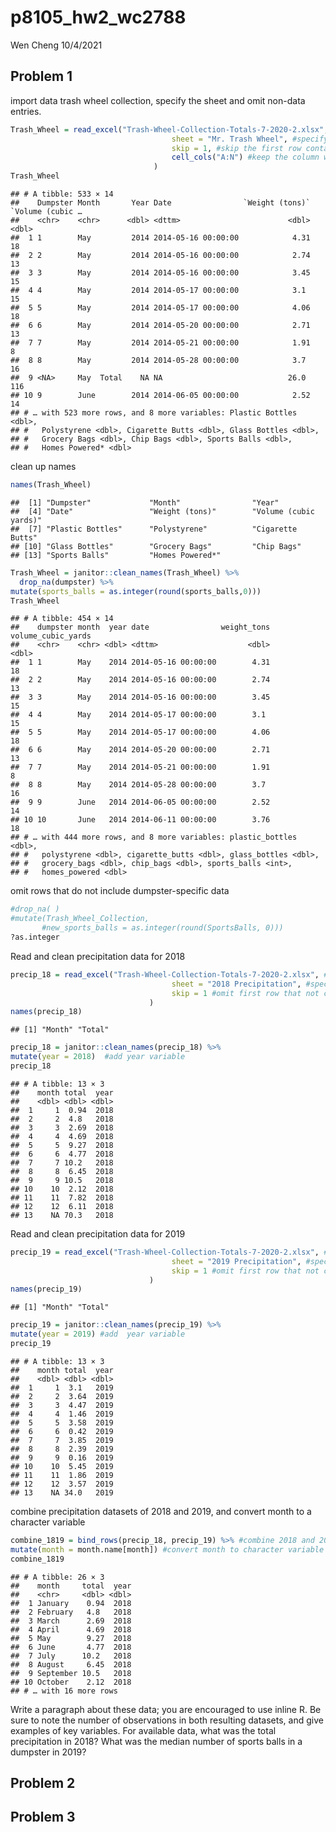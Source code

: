 p8105\_hw2\_wc2788
================
Wen Cheng
10/4/2021

## Problem 1

import data trash wheel collection, specify the sheet and omit non-data
entries.

``` r
Trash_Wheel = read_excel("Trash-Wheel-Collection-Totals-7-2020-2.xlsx", #import data
                                    sheet = "Mr. Trash Wheel", #specify the sheet
                                    skip = 1, #skip the first row contain with graph
                                    cell_cols("A:N") #keep the column with data and omit non-data column 
                                )
Trash_Wheel
```

    ## # A tibble: 533 × 14
    ##    Dumpster Month       Year Date                `Weight (tons)` `Volume (cubic …
    ##    <chr>    <chr>      <dbl> <dttm>                        <dbl>            <dbl>
    ##  1 1        May         2014 2014-05-16 00:00:00            4.31               18
    ##  2 2        May         2014 2014-05-16 00:00:00            2.74               13
    ##  3 3        May         2014 2014-05-16 00:00:00            3.45               15
    ##  4 4        May         2014 2014-05-17 00:00:00            3.1                15
    ##  5 5        May         2014 2014-05-17 00:00:00            4.06               18
    ##  6 6        May         2014 2014-05-20 00:00:00            2.71               13
    ##  7 7        May         2014 2014-05-21 00:00:00            1.91                8
    ##  8 8        May         2014 2014-05-28 00:00:00            3.7                16
    ##  9 <NA>     May  Total    NA NA                            26.0               116
    ## 10 9        June        2014 2014-06-05 00:00:00            2.52               14
    ## # … with 523 more rows, and 8 more variables: Plastic Bottles <dbl>,
    ## #   Polystyrene <dbl>, Cigarette Butts <dbl>, Glass Bottles <dbl>,
    ## #   Grocery Bags <dbl>, Chip Bags <dbl>, Sports Balls <dbl>,
    ## #   Homes Powered* <dbl>

clean up names

``` r
names(Trash_Wheel)
```

    ##  [1] "Dumpster"             "Month"                "Year"                
    ##  [4] "Date"                 "Weight (tons)"        "Volume (cubic yards)"
    ##  [7] "Plastic Bottles"      "Polystyrene"          "Cigarette Butts"     
    ## [10] "Glass Bottles"        "Grocery Bags"         "Chip Bags"           
    ## [13] "Sports Balls"         "Homes Powered*"

``` r
Trash_Wheel = janitor::clean_names(Trash_Wheel) %>%
  drop_na(dumpster) %>%
mutate(sports_balls = as.integer(round(sports_balls,0)))
Trash_Wheel
```

    ## # A tibble: 454 × 14
    ##    dumpster month  year date                weight_tons volume_cubic_yards
    ##    <chr>    <chr> <dbl> <dttm>                    <dbl>              <dbl>
    ##  1 1        May    2014 2014-05-16 00:00:00        4.31                 18
    ##  2 2        May    2014 2014-05-16 00:00:00        2.74                 13
    ##  3 3        May    2014 2014-05-16 00:00:00        3.45                 15
    ##  4 4        May    2014 2014-05-17 00:00:00        3.1                  15
    ##  5 5        May    2014 2014-05-17 00:00:00        4.06                 18
    ##  6 6        May    2014 2014-05-20 00:00:00        2.71                 13
    ##  7 7        May    2014 2014-05-21 00:00:00        1.91                  8
    ##  8 8        May    2014 2014-05-28 00:00:00        3.7                  16
    ##  9 9        June   2014 2014-06-05 00:00:00        2.52                 14
    ## 10 10       June   2014 2014-06-11 00:00:00        3.76                 18
    ## # … with 444 more rows, and 8 more variables: plastic_bottles <dbl>,
    ## #   polystyrene <dbl>, cigarette_butts <dbl>, glass_bottles <dbl>,
    ## #   grocery_bags <dbl>, chip_bags <dbl>, sports_balls <int>,
    ## #   homes_powered <dbl>

omit rows that do not include dumpster-specific data

``` r
#drop_na( )
#mutate(Trash_Wheel_Collection,
       #new_sports_balls = as.integer(round(SportsBalls, 0)))
?as.integer
```

Read and clean precipitation data for 2018

``` r
precip_18 = read_excel("Trash-Wheel-Collection-Totals-7-2020-2.xlsx", #import data
                                    sheet = "2018 Precipitation", #specify the sheet
                                    skip = 1 #omit first row that not contain data
                               )
names(precip_18)
```

    ## [1] "Month" "Total"

``` r
precip_18 = janitor::clean_names(precip_18) %>%
mutate(year = 2018)  #add year variable
precip_18
```

    ## # A tibble: 13 × 3
    ##    month total  year
    ##    <dbl> <dbl> <dbl>
    ##  1     1  0.94  2018
    ##  2     2  4.8   2018
    ##  3     3  2.69  2018
    ##  4     4  4.69  2018
    ##  5     5  9.27  2018
    ##  6     6  4.77  2018
    ##  7     7 10.2   2018
    ##  8     8  6.45  2018
    ##  9     9 10.5   2018
    ## 10    10  2.12  2018
    ## 11    11  7.82  2018
    ## 12    12  6.11  2018
    ## 13    NA 70.3   2018

Read and clean precipitation data for 2019

``` r
precip_19 = read_excel("Trash-Wheel-Collection-Totals-7-2020-2.xlsx", #import data
                                    sheet = "2019 Precipitation", #specify the sheet
                                    skip = 1 #omit first row that not contain data
                               )
names(precip_19)
```

    ## [1] "Month" "Total"

``` r
precip_19 = janitor::clean_names(precip_19) %>%
mutate(year = 2019) #add  year variable
precip_19
```

    ## # A tibble: 13 × 3
    ##    month total  year
    ##    <dbl> <dbl> <dbl>
    ##  1     1  3.1   2019
    ##  2     2  3.64  2019
    ##  3     3  4.47  2019
    ##  4     4  1.46  2019
    ##  5     5  3.58  2019
    ##  6     6  0.42  2019
    ##  7     7  3.85  2019
    ##  8     8  2.39  2019
    ##  9     9  0.16  2019
    ## 10    10  5.45  2019
    ## 11    11  1.86  2019
    ## 12    12  3.57  2019
    ## 13    NA 34.0   2019

combine precipitation datasets of 2018 and 2019, and convert month to a
character variable

``` r
combine_1819 = bind_rows(precip_18, precip_19) %>% #combine 2018 and 2019 dataset
mutate(month = month.name[month]) #convert month to character variable
combine_1819
```

    ## # A tibble: 26 × 3
    ##    month     total  year
    ##    <chr>     <dbl> <dbl>
    ##  1 January    0.94  2018
    ##  2 February   4.8   2018
    ##  3 March      2.69  2018
    ##  4 April      4.69  2018
    ##  5 May        9.27  2018
    ##  6 June       4.77  2018
    ##  7 July      10.2   2018
    ##  8 August     6.45  2018
    ##  9 September 10.5   2018
    ## 10 October    2.12  2018
    ## # … with 16 more rows

Write a paragraph about these data; you are encouraged to use inline R.
Be sure to note the number of observations in both resulting datasets,
and give examples of key variables. For available data, what was the
total precipitation in 2018? What was the median number of sports balls
in a dumpster in 2019?

## Problem 2

## Problem 3
